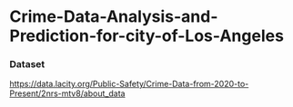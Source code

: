 # Crime-Data-Analysis-and-Prediction-for-city-of-Los-Angeles

### Dataset
https://data.lacity.org/Public-Safety/Crime-Data-from-2020-to-Present/2nrs-mtv8/about_data

